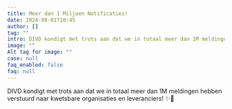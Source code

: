 ```yaml
---
title: Meer dan 1 Miljoen Notificaties!
date: 2024-08-01T10:45
author: []
tag: ""
intro: DIVD kondigt met trots aan dat we in totaal meer dan 1M meldingen hebben verstuurd naar kwetsbare organisaties en leveranciers! ✨🎉
image: ""
Alt tag for image: ""
case: null
faq_enabled: false
faq: null
---
```

DIVD kondigt met trots aan dat we in totaal meer dan 1M meldingen hebben verstuurd naar kwetsbare organisaties en leveranciers! ✨🎉
